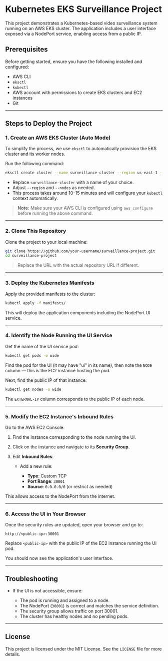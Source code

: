 # Kubernetes EKS Surveillance Project

This project demonstrates a Kubernetes-based video surveillance system running on an AWS EKS cluster. The application includes a user interface exposed via a NodePort service, enabling access from a public IP.

## Prerequisites

Before getting started, ensure you have the following installed and configured:

- AWS CLI
- `eksctl`
- `kubectl`
- AWS account with permissions to create EKS clusters and EC2 instances
- Git

---

## Steps to Deploy the Project

### 1. Create an AWS EKS Cluster (Auto Mode)

To simplify the process, we use `eksctl` to automatically provision the EKS cluster and its worker nodes.

Run the following command:

```bash
eksctl create cluster --name surveillance-cluster --region us-east-1 --nodes 2 --managed
````

* Replace `surveillance-cluster` with a name of your choice.
* Adjust `--region` and `--nodes` as needed.
* This process takes around 10–15 minutes and will configure your `kubectl` context automatically.

> **Note:** Make sure your AWS CLI is configured using `aws configure` before running the above command.

---

### 2. Clone This Repository

Clone the project to your local machine:

```bash
git clone https://github.com/your-username/surveillance-project.git
cd surveillance-project
```

> Replace the URL with the actual repository URL if different.

---

### 3. Deploy the Kubernetes Manifests

Apply the provided manifests to the cluster:

```bash
kubectl apply -f manifests/
```

This will deploy the application components including the NodePort UI service.

---

### 4. Identify the Node Running the UI Service

Get the name of the UI service pod:

```bash
kubectl get pods -o wide
```

Find the pod for the UI (it may have "ui" in its name), then note the `NODE` column — this is the EC2 instance hosting the pod.

Next, find the public IP of that instance:

```bash
kubectl get nodes -o wide
```

The `EXTERNAL-IP` column corresponds to the public IP of each node.

---

### 5. Modify the EC2 Instance's Inbound Rules

Go to the AWS EC2 Console:

1. Find the instance corresponding to the node running the UI.
2. Click on the instance and navigate to its **Security Group**.
3. Edit **Inbound Rules**:

   * Add a new rule:

     * **Type**: Custom TCP
     * **Port Range**: `30001`
     * **Source**: `0.0.0.0/0` (or restrict as needed)

This allows access to the NodePort from the internet.

---

### 6. Access the UI in Your Browser

Once the security rules are updated, open your browser and go to:

```
http://<public-ip>:30001
```

Replace `<public-ip>` with the public IP of the EC2 instance running the UI pod.

You should now see the application's user interface.

---

## Troubleshooting

* If the UI is not accessible, ensure:

  * The pod is running and assigned to a node.
  * The NodePort (`30001`) is correct and matches the service definition.
  * The security group allows traffic on port 30001.
  * The cluster has healthy nodes and no pending pods.

---

## License

This project is licensed under the MIT License. See the `LICENSE` file for more details.

```

